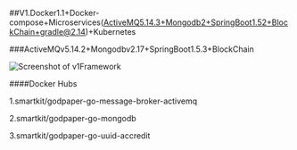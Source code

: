 
##V1.Docker1.1+Docker-compose+Microservices(ActiveMQ5.14.3+Mongodb2+SpringBoot1.52+BlockChain+gradle@2.14)+Kubernetes

###ActiveMQv5.14.2+Mongodbv2.17+SpringBoot1.5.3+BlockChain

![Screenshot of v1Framework](https://raw.githubusercontent.com/yangboz/2017-2018-computing-thinking/master/Docker/v1/v1Framework.jpg)

####Docker Hubs

1.smartkit/godpaper-go-message-broker-activemq

2.smartkit/godpaper-go-mongodb

3.smartkit/godpaper-go-uuid-accredit
